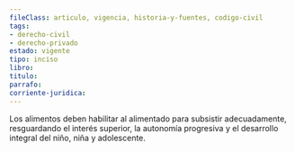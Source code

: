 ```yaml
---
fileClass: articulo, vigencia, historia-y-fuentes, codigo-civil
tags:
- derecho-civil
- derecho-privado
estado: vigente
tipo: inciso
libro:
titulo:
parrafo:
corriente-juridica:
---
```

Los alimentos deben habilitar al alimentado para subsistir adecuadamente, resguardando el interés superior, la autonomía progresiva y el desarrollo integral del niño, niña y adolescente.